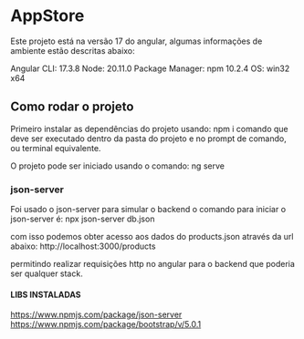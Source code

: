 # AppStore

Este projeto está na versão 17 do angular, algumas informações de ambiente estão descritas abaixo:

Angular CLI: 17.3.8
Node: 20.11.0
Package Manager: npm 10.2.4
OS: win32 x64

## Como rodar o projeto

Primeiro instalar as dependências do projeto usando:
npm i
comando que deve ser executado dentro da pasta do projeto e no prompt de comando,
ou terminal equivalente.

O projeto pode ser iniciado usando o comando:
ng serve

### json-server

Foi usado o json-server para simular o backend o comando para iniciar o json-server é:
npx json-server db.json

com isso podemos obter acesso aos dados do products.json através da url abaixo:
http://localhost:3000/products

permitindo realizar requisições http no angular para o backend que poderia ser qualquer stack.

#### LIBS INSTALADAS

https://www.npmjs.com/package/json-server
https://www.npmjs.com/package/bootstrap/v/5.0.1
